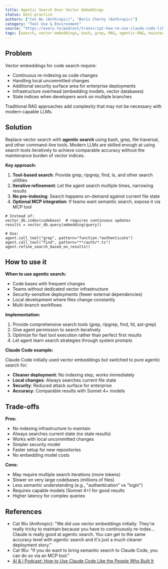 ```yaml
---
title: Agentic Search Over Vector Embeddings
status: best-practice
authors: ["Cat Wu (Anthropic)", "Boris Cherny (Anthropic)"]
category: "Tool Use & Environment"
source: "https://every.to/podcast/transcript-how-to-use-claude-code-like-the-people-who-built-it"
tags: [search, vector-embeddings, bash, grep, RAG, agentic-RAG, maintenance]
---
```


## Problem

Vector embeddings for code search require:

- Continuous re-indexing as code changes
- Handling local uncommitted changes
- Additional security surface area for enterprise deployments
- Infrastructure overhead (embedding models, vector databases)
- Stale indices when developers work on multiple branches

Traditional RAG approaches add complexity that may not be necessary with modern capable LLMs.

## Solution

Replace vector search with **agentic search** using bash, grep, file traversal, and other command-line tools. Modern LLMs are skilled enough at using search tools iteratively to achieve comparable accuracy without the maintenance burden of vector indices.

**Key approach:**

1. **Tool-based search**: Provide grep, ripgrep, find, ls, and other search utilities
2. **Iterative refinement**: Let the agent search multiple times, narrowing results
3. **No pre-indexing**: Search happens on-demand against current file state
4. **Optional MCP integration**: If teams want semantic search, expose it via MCP tool

```pseudo
# Instead of:
vector_db.index(codebase)  # requires continuous updates
results = vector_db.query(embedding(query))

# Use:
agent.call_tool("grep", pattern="function.*authenticate")
agent.call_tool("find", pattern="**/auth/*.ts")
agent.refine_search_based_on_results()
```

## How to use it

**When to use agentic search:**

- Code bases with frequent changes
- Teams without dedicated vector infrastructure
- Security-sensitive deployments (fewer external dependencies)
- Local development where files change constantly
- Multi-branch workflows

**Implementation:**

1. Provide comprehensive search tools (grep, ripgrep, find, fd, ast-grep)
2. Give agent permission to search iteratively
3. Optimize for fast tool execution rather than perfect first results
4. Let agent learn search strategies through system prompts

**Claude Code example:**

Claude Code initially used vector embeddings but switched to pure agentic search for:

- **Cleaner deployment**: No indexing step, works immediately
- **Local changes**: Always searches current file state
- **Security**: Reduced attack surface for enterprise
- **Accuracy**: Comparable results with Sonnet 4+ models

## Trade-offs

**Pros:**

- No indexing infrastructure to maintain
- Always searches current state (no stale results)
- Works with local uncommitted changes
- Simpler security model
- Faster setup for new repositories
- No embedding model costs

**Cons:**

- May require multiple search iterations (more tokens)
- Slower on very large codebases (millions of files)
- Less semantic understanding (e.g., "authentication" vs "login")
- Requires capable models (Sonnet 4+) for good results
- Higher latency for complex queries

## References

* Cat Wu (Anthropic): "We did use vector embeddings initially. They're really tricky to maintain because you have to continuously re-index... Claude is really good at agentic search. You can get to the same accuracy level with agentic search and it's just a much cleaner deployment story."
* Cat Wu: "If you do want to bring semantic search to Claude Code, you can do so via an MCP tool."
* [AI & I Podcast: How to Use Claude Code Like the People Who Built It](https://every.to/podcast/transcript-how-to-use-claude-code-like-the-people-who-built-it)
